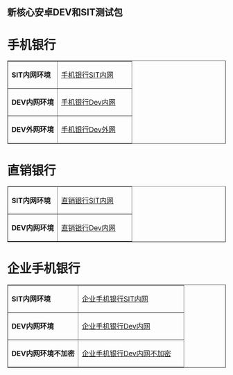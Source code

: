 ## 新核心安卓DEV和SIT测试包
# 手机银行
<table border="1">
  <tr>
    <td width="40%">
      <p><b>SIT内网环境</b></p>
    </td>
    <td width="60">
      <a href="https://www.pgyer.com/0447198543fb2b53c334b069f3cec6e8">手机银行SIT内网</a>
    </td>
  </tr>
  <tr>
    <td width="40%">
      <p><b>DEV内网环境</b></p>
    </td>
    <td width="60">
      <a href="https://www.pgyer.com/99c07e8570103ab686e43444e2e3d27a">手机银行Dev内网</a>
    </td>
  </tr>
  <tr>
    <td width="40%">
      <p><b>DEV外网环境</b></p>
    </td>
    <td width="60">
      <a href="https://www.pgyer.com/1be1d7abc336e261b5cacb8cfb3f668a">手机银行Dev外网</a>
    </td>
  </tr>
</table>

# 直销银行
<table border="1">
  <tr>
    <td width="40%">
      <p><b>SIT内网环境</b></p>
    </td>
    <td width="60">
      <a href="https://www.pgyer.com/e49e71fa185bff3ec2b5296e90dfaf88">直销银行SIT内网</a>
    </td>
  </tr>
  <tr>
    <td width="40%">
      <p><b>DEV内网环境</b></p>
    </td>
    <td width="60">
      <a href="https://www.pgyer.com/af6b79caa75fa267ef7a76579e5d6b28">直销银行Dev内网</a>
    </td>
  </tr>
</table>

# 企业手机银行
<table border="1">
  <tr>
    <td width="40%">
      <p><b>SIT内网环境</b></p>
    </td>
    <td width="60">
      <a href="https://www.pgyer.com/8c5571998f73f1d43029d2d8c8812c5d">企业手机银行SIT内网</a>
    </td>
  </tr>
  <tr>
    <td width="40%">
      <p><b>DEV内网环境</b></p>
    </td>
    <td width="60">
      <a href="https://www.pgyer.com/8c5571998f73f1d43029d2d8c8812c5d">企业手机银行Dev内网</a>
    </td>
  </tr>
    <tr>
    <td width="40%">
      <p><b>DEV内网环境不加密</b></p>
    </td>
    <td width="60">
      <a href="https://www.pgyer.com/fcd26a0be846d2ab46a7966d82a49d9b">企业手机银行Dev内网不加密</a>
    </td>
  </tr>
</table>
